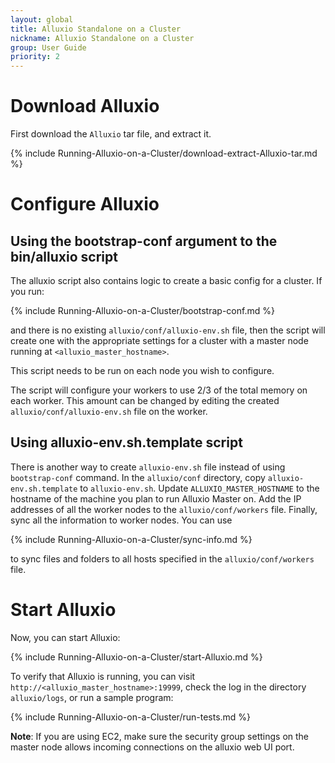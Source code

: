 ```yaml
---
layout: global
title: Alluxio Standalone on a Cluster
nickname: Alluxio Standalone on a Cluster
group: User Guide
priority: 2
---
```


# Download Alluxio

First download the `Alluxio` tar file, and extract it.

{% include Running-Alluxio-on-a-Cluster/download-extract-Alluxio-tar.md %}

# Configure Alluxio

## Using the bootstrap-conf argument to the bin/alluxio script

The alluxio script also contains logic to create a basic config for a cluster. If you run:

{% include Running-Alluxio-on-a-Cluster/bootstrap-conf.md %}

and there is no existing `alluxio/conf/alluxio-env.sh` file, then the script will create one
with the appropriate settings for a cluster with a master node running at `<alluxio_master_hostname>`.

This script needs to be run on each node you wish to configure.

The script will configure your workers to use 2/3 of the total memory on each worker. This amount
can be changed by editing the created `alluxio/conf/alluxio-env.sh` file on the worker.

## Using alluxio-env.sh.template script

There is another way to create `alluxio-env.sh` file instead of using `bootstrap-conf` command.
In the `alluxio/conf` directory, copy `alluxio-env.sh.template` to `alluxio-env.sh`.
Update `ALLUXIO_MASTER_HOSTNAME` to the hostname
of the machine you plan to run Alluxio Master on. Add the IP addresses of all the worker nodes to
the `alluxio/conf/workers` file. Finally, sync all the information to worker nodes. You can use

{% include Running-Alluxio-on-a-Cluster/sync-info.md %}

to sync files and folders to all hosts specified in the `alluxio/conf/workers` file.

# Start Alluxio

Now, you can start Alluxio:

{% include Running-Alluxio-on-a-Cluster/start-Alluxio.md %}

To verify that Alluxio is running, you can visit `http://<alluxio_master_hostname>:19999`, check the
log in the directory `alluxio/logs`, or run a sample program:

{% include Running-Alluxio-on-a-Cluster/run-tests.md %}

**Note**: If you are using EC2, make sure the security group settings on the master node allows
 incoming connections on the alluxio web UI port.

